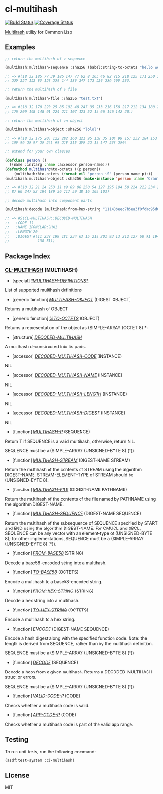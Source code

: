 # cl-multihash

[![Build Status](https://api.travis-ci.org/WeMeetAgain/cl-multihash.svg?branch=master)](https://travis-ci.org/WeMeetAgain/cl-multihash)
[![Coverage Status](https://coveralls.io/repos/WeMeetAgain/cl-multihash/badge.svg?branch=master&service=github)](https://coveralls.io/github/WeMeetAgain/cl-multihash?branch=master)

[Multihash](https://github.com/jbenet/multihash) utility for Common Lisp

## Examples

```lisp
;; return the multihash of a sequence

(multihash:multihash-sequence :sha256 (babel:string-to-octets "hello world"))

;; => #(18 32 185 77 39 185 147 77 62 8 165 46 82 215 218 125 171 250 196 132
;; 239 227 122 83 128 238 144 136 247 172 226 239 205 233)

;; return the multihash of a file

(multihash:multihash-file :sha256 "test.txt")

;; => #(18 32 170 220 25 85 192 48 247 35 233 216 158 217 212 134 180 238 245
;; 176 209 198 148 91 224 221 107 123 52 13 66 146 142 201)

;; return the multihash of an object

(multihash:multihash-object :sha256 "lolol")

;; => #(18 32 175 205 122 202 160 121 95 158 35 104 99 157 232 184 153 178 239
;; 186 89 25 87 25 241 68 228 215 255 22 13 147 233 250)

;; extend for your own classes

(defclass person ()
  ((name :initarg :name :accessor person-name)))
(defmethod multihash:%to-octets ((p person))
    (multihash:%to-octets (format nil "person ~S" (person-name p))))
(multihash:multihash-object :sha256 (make-instance 'person :name "Cran"))

;; => #(18 32 21 24 253 11 89 89 88 250 54 127 195 194 58 224 222 234 24 229 47
;; 87 60 247 52 194 189 36 217 59 18 16 102 103)

;; decode multihash into component parts

(multihash:decode (multihash:from-hex-string "11140beec7b5ea3f0fdbc95d0dd47f3c5bc275da8a33"))

;; => #S(CL-MULTIHASH::DECODED-MULTIHASH
;;   :CODE 17
;;   :NAME IRONCLAD:SHA1
;;   :LENGTH 20
;;   :DIGEST #(11 238 199 181 234 63 15 219 201 93 13 212 127 60 91 194 117 218
;;             138 51))

```

## Package Index

### [CL-MULTIHASH](#CL-MULTIHASH) (MULTIHASH)

* [special] [\**MULTIHASH-DEFINITIONS*\*](#CL-MULTIHASH:*MULTIHASH-DEFINITIONS*)

List of supported multihash definitions

* [generic function] [*MULTIHASH-OBJECT*](#CL-MULTIHASH:MULTIHASH-OBJECT) (DIGEST OBJECT)

Returns a multihash of OBJECT

* [generic function] [*%TO-OCTETS*](#CL-MULTIHASH:%TO-OCTETS) (OBJECT)

Returns a representation of the object as (SIMPLE-ARRAY (OCTET 8) *)

* [structure] [*DECODED-MULTIHASH*](#CL-MULTIHASH:DECODED-MULTIHASH)

A multihash deconstructed into its parts.

* [accessor] [*DECODED-MULTIHASH-CODE*](#CL-MULTIHASH:DECODED-MULTIHASH-CODE) (INSTANCE)

NIL

* [accessor] [*DECODED-MULTIHASH-NAME*](#CL-MULTIHASH:DECODED-MULTIHASH-NAME) (INSTANCE)

NIL

* [accessor] [*DECODED-MULTIHASH-LENGTH*](#CL-MULTIHASH:DECODED-MULTIHASH-LENGTH) (INSTANCE)

NIL

* [accessor] [*DECODED-MULTIHASH-DIGEST*](#CL-MULTIHASH:DECODED-MULTIHASH-DIGEST) (INSTANCE)

NIL

* [function] [*MULTIHASH-P*](#CL-MULTIHASH:MULTIHASH-P) (SEQUENCE)

Return T if SEQUENCE is a valid multihash, otherwise, return NIL.

SEQUENCE must be a (SIMPLE-ARRAY (UNSIGNED-BYTE 8) (*))

* [function] [*MULTIHASH-STREAM*](#CL-MULTIHASH:MULTIHASH-STREAM) (DIGEST-NAME STREAM)

Return the multihash of the contents of STREAM using the algorithm
DIGEST-NAME.  STREAM-ELEMENT-TYPE of STREAM should be (UNSIGNED-BYTE 8).

* [function] [*MULTIHASH-FILE*](#CL-MULTIHASH:MULTIHASH-FILE) (DIGEST-NAME PATHNAME)

Return the multihash of the contents of the file named by PATHNAME using
the algorithm DIGEST-NAME.

* [function] [*MULTIHASH-SEQUENCE*](#CL-MULTIHASH:MULTIHASH-SEQUENCE) (DIGEST-NAME SEQUENCE)

Return the multihash of the subsequence of SEQUENCE
specified by START and END using the algorithm DIGEST-NAME.  For CMUCL
and SBCL, SEQUENCE can be any vector with an element-type
of (UNSIGNED-BYTE 8); for other implementations, SEQUENCE must be a
(SIMPLE-ARRAY (UNSIGNED-BYTE 8) (*)).

* [function] [*FROM-BASE58*](#CL-MULTIHASH:FROM-BASE58) (STRING)

Decode a base58-encoded string into a multihash.

* [function] [*TO-BASE58*](#CL-MULTIHASH:TO-BASE58) (OCTETS)

Encode a multihash to a base58-encoded string.

* [function] [*FROM-HEX-STRING*](#CL-MULTIHASH:FROM-HEX-STRING) (STRING)

Decode a hex string into a multihash.

* [function] [*TO-HEX-STRING*](#CL-MULTIHASH:TO-HEX-STRING) (OCTETS)

Encode a multihash to a hex string.

* [function] [*ENCODE*](#CL-MULTIHASH:ENCODE) (DIGEST-NAME SEQUENCE)

Encode a hash digest along with the specified function code. Note: the
length is derived from SEQUENCE, rather than by the multihash definition.

SEQUENCE must be a (SIMPLE-ARRAY (UNSIGNED-BYTE 8) (*))

* [function] [*DECODE*](#CL-MULTIHASH:DECODE) (SEQUENCE)

Decode a hash from a given multihash. Returns a DECODED-MULTIHASH struct or
 errors.

SEQUENCE must be a (SIMPLE-ARRAY (UNSIGNED-BYTE 8) (*))

* [function] [*VALID-CODE-P*](#CL-MULTIHASH:VALID-CODE-P) (CODE)

Checks whether a multihash code is valid.

* [function] [*APP-CODE-P*](#CL-MULTIHASH:APP-CODE-P) (CODE)

Checks whether a multihash code is part of the valid app range.

## Testing

To run unit tests, run the following command:

```lisp
(asdf:test-system :cl-multihash)
```

## License

MIT

